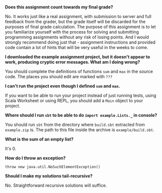 **Does this assignment count towards my final grade?**

No. It works just like a real assignment, with submission to server and full feedback from the grader, but the grade itself will be discarded for the purposes of final grade calculation. The purpose of this assignment is to let you familiarize yourself with the process for solving and submitting programming assignments without any risk of losing points. And I would strongly recommend doing just that - assignment instructions and provided code contain a lot of hints that will be very useful in the weeks to come.

**I downloaded the example assignment project, but it doesn't appear to work, producing cryptic error messages. What am I doing wrong?**

You should complete the definitions of functions `sum` and `max` in the source code. The places you should edit are marked with `???`

**I can't run the project even though I defined `sum` and `max`.**

If you want to be able to run your project instead of just running tests, using Scala Worksheet or using REPL, you should add a `Main` object to your project.

**Where should I run `sbt` to be able to do `import example.Lists._` in console?**

You should run `sbt` from the directory where `build.sbt` extracted from `example.zip` is. The path to this file inside the archive is `example/build.sbt`.

**What is the sum of an empty list?**

It's 0.

**How do I throw an exception?**

`throw new java.util.NoSuchElementException()`

**Should I make my solutions tail-recursive?**

No. Straightforward recursive solutions will suffice.
